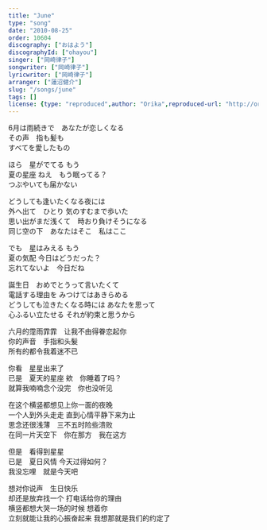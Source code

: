 ```yaml
---
title: "June"
type: "song"
date: "2010-08-25"
order: 10604
discography: ["おはよう"]
discographyId: ["ohayou"]
singer: ["岡崎律子"]
songwriter: ["岡崎律子"]
lyricwriter: ["岡崎律子"]
arranger: ["蓮沼健介"]
slug: "/songs/june"
tags: []
license: {type: "reproduced",author: "Orika",reproduced-url: "http://orikamushi.myweb.hinet.net/",reproduced-website: "織歌蟲網站"}
---
```


6月は雨続きで　あなたが恋しくなる   
その声　指も髪も　  
すべてを愛したもの   
  
ほら　星がでてる もう　  
夏の星座 ねえ　もう眠ってる？   
つぶやいても届かない   
  
どうしても逢いたくなる夜には   
外へ出て　ひとり 気のすむまで歩いた   
思い出がまだ浅くて　時おり負けそうになる   
同じ空の下　あなたはそこ　私はここ   
  
でも　星はみえる もう　  
夏の気配 今日はどうだった？   
忘れてないよ　今日だね   
  
誕生日　おめでとうって言いたくて   
電話する理由を みつけてはあきらめる   
どうしても泣きたくなる時には あなたを思って　  
心ふるい立たせる それが約束と思うから  
  
  <!-- 翻译 -->

六月的霪雨霏霏　让我不由得眷恋起你   
你的声音　手指和头髮　  
所有的都令我着迷不已   
  
你看　星星出来了   
已是　夏天的星座 欸　你睡着了吗？   
就算我喃喃念个没完　你也没听见   
  
在这个横竖都想见上你一面的夜晚   
一个人到外头走走 直到心情平静下来为止   
思念还很浅薄　三不五时险些溃败   
在同一片天空下　你在那方　我在这方   
  
但是　看得到星星   
已是　夏日风情 今天过得如何？   
我没忘哩　就是今天吧   
  
想对你说声　生日快乐   
却还是放弃找一个 打电话给你的理由   
横竖都想大哭一场的时候 想着你　  
立刻就能让我的心振奋起来 我想那就是我们的约定了
